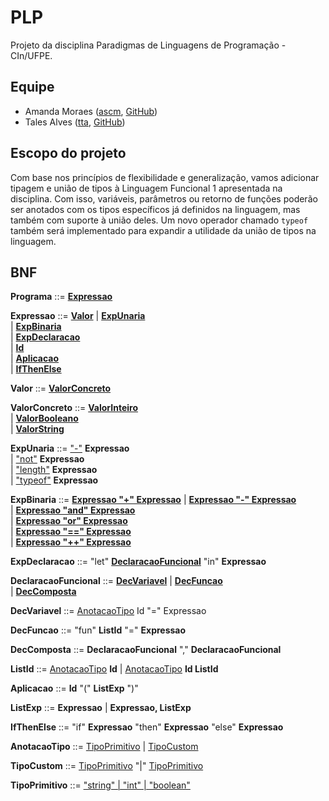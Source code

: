 # PLP
Projeto da disciplina Paradigmas de Linguagens de Programação - CIn/UFPE.

## Equipe
- Amanda Moraes ([ascm](mailto:ascm@cin.ufpe.br), [GitHub](https://github.com/amandascm))
- Tales Alves ([tta](mailto:tta@cin.ufpe.br), [GitHub](https://github.com/tta13))

## Escopo do projeto

Com base nos princípios de flexibilidade e generalização, vamos adicionar tipagem e união de tipos à Linguagem Funcional 1 apresentada na disciplina. Com isso, variáveis, parâmetros ou retorno de funções poderão ser anotados com os tipos específicos já definidos na linguagem, mas também com suporte à união deles. Um novo operador chamado `typeof` também será implementado para expandir a utilidade da união de tipos na linguagem.

## BNF

**Programa** ::= [**Expressao**](Funcional1/src/lf1/plp/functional1/Programa.java)

**Expressao** ::= [**Valor**](Funcional1/src/lf1/plp/expressions2/expression/Valor.java)
    | [**ExpUnaria**](Funcional1/src/lf1/plp/expressions2/expression/ExpUnaria.java)  
    | [**ExpBinaria**](Funcional1/src/lf1/plp/expressions2/expression/ExpBinaria.java)  
    | [**ExpDeclaracao**](Funcional1/src/lf1/plp/functional1/expression/ExpDeclaracao.java)  
    | [**Id**](Funcional1/src/lf1/plp/expressions2/expression/Id.java)  
    | [**Aplicacao**](Funcional1/src/lf1/plp/functional1/expression/Aplicacao.java)  
    | [**IfThenElse**](Funcional1/src/lf1/plp/functional1/expression/IfThenElse.java)

**Valor** ::= [**ValorConcreto**](Funcional1/src/lf1/plp/expressions2/expression/ValorConcreto.java)

**ValorConcreto** ::= [**ValorInteiro**](Funcional1/src/lf1/plp/expressions2/expression/ValorInteiro.java)  
    | [**ValorBooleano**](Funcional1/src/lf1/plp/expressions2/expression/ValorBooleano.java)  
    | [**ValorString**](Funcional1/src/lf1/plp/expressions2/expression/ValorString.java)

**ExpUnaria** ::= ["-"](Funcional1/src/lf1/plp/expressions2/expression/ExpMenos.java) **Expressao**  
    | ["not"](Funcional1/src/lf1/plp/expressions2/expression/ExpNot.java) **Expressao**  
    | ["length"](Funcional1/src/lf1/plp/expressions2/expression/ExpLength.java) **Expressao** \
    | ["typeof"](Funcional1/src/lf1/plp/functional1/expression/ExpTypeOf.java) **Expressao**

**ExpBinaria** ::= [**Expressao "+" Expressao**](Funcional1/src/lf1/plp/expressions2/expression/ExpSoma.java)
    | [**Expressao "-" Expressao**](Funcional1/src/lf1/plp/expressions2/expression/ExpSub.java)  
    | [**Expressao "and" Expressao**](Funcional1/src/lf1/plp/expressions2/expression/ExpAnd.java)  
    | [**Expressao "or" Expressao**](Funcional1/src/lf1/plp/expressions2/expression/ExpOr.java)  
    | [**Expressao "==" Expressao**](Funcional1/src/lf1/plp/expressions2/expression/ExpEquals.java)  
    | [**Expressao "++" Expressao**](Funcional1/src/lf1/plp/expressions2/expression/ExpConcat.java)

**ExpDeclaracao** ::= "let" [**DeclaracaoFuncional**](Funcional1/src/lf1/plp/functional1/declaration/DeclaracaoFuncional.java) "in" **Expressao**

**DeclaracaoFuncional** ::= [**DecVariavel**](Funcional1/src/lf1/plp/functional1/declaration/DecVariavel.java)
    | [**DecFuncao**](Funcional1/src/lf1/plp/functional1/declaration/DecFuncao.java)  
    | [**DecComposta**](Funcional1/src/lf1/plp/functional1/declaration/DecComposta.java)

**DecVariavel** ::= [AnotacaoTipo](Funcional1/src/lf1/plp/functional1/util/AnotacaoTipo.java) Id "=" Expressao

**DecFuncao** ::= "fun" **ListId** "=" **Expressao**

**DecComposta** ::= **DeclaracaoFuncional** "," **DeclaracaoFuncional**

**ListId** ::= [AnotacaoTipo](Funcional1/src/lf1/plp/functional1/util/AnotacaoTipo.java) **Id** | [AnotacaoTipo](Funcional1/src/lf1/plp/functional1/util/AnotacaoTipo.java) **Id ListId**

**Aplicacao** ::= **Id** "(" **ListExp** ")"

**ListExp** ::= **Expressao** | **Expressao, ListExp**

**IfThenElse** ::= "if" **Expressao** "then" **Expressao** "else" **Expressao**

**AnotacaoTipo** ::= [TipoPrimitivo](Funcional1/src/lf1/plp/expressions1/util/TipoPrimitivo.java) | [TipoCustom](Funcional1/src/lf1/plp/functional1/util/TipoCustom.java)

**TipoCustom** ::= [TipoPrimitivo](Funcional1/src/lf1/plp/expressions1/util/TipoPrimitivo.java) "|" [TipoPrimitivo](Funcional1/src/lf1/plp/expressions1/util/TipoPrimitivo.java)

**TipoPrimitivo** ::= ["string" | "int" | "boolean"](Funcional1/src/lf1/plp/expressions1/util/TipoPrimitivo.java)